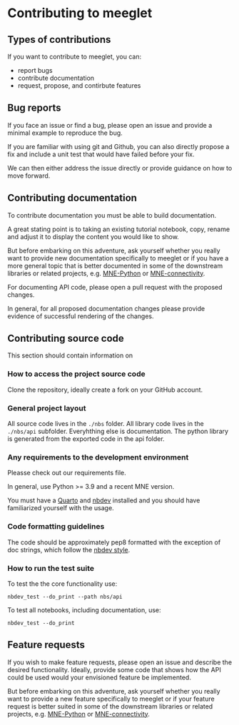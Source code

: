 # Contributing to meeglet

## Types of contributions

If you want to contribute to meeglet, you can:

- report bugs
- contribute documentation
- request, propose, and contirbute features

## Bug reports

If you face an issue or find a bug, please open an issue and provide a minimal example to reproduce the bug.

If you are familiar with using git and Github, you can also directly propose a fix and include a unit test that would have failed before your fix.

We can then either address the issue directly or provide guidance on how to move forward.

## Contributing documentation

To contribute documentation you must be able to build documentation.

A great stating point is to taking an existing tutorial notebook, copy, rename and adjust it to display the content you would like to show.

But before embarking on this adventure, ask yourself whether you really want to provide new documentation specifically to meeglet or if you have a more general topic that is better documented in some of the downstream libraries or related projects, e.g. [MNE-Python](https://mne.tools) or [MNE-connectivity](https://mne.tools/mne-connectivity/stable/index.html).

For documenting API code, please open a pull request with the proposed changes.

In general, for all proposed documentation changes please provide evidence of successful rendering of the changes.

## Contributing source code

This section should contain information on

### How to access the project source code

Clone the repository, ideally create a fork on your GitHub account.

### General project layout

All source code lives in the ```./nbs``` folder.
All library code lives in the ```./nbs/api``` subfolder.
Everyhthing else is documentation.
The python library is generated from the exported code in the api folder.

### Any requirements to the development environment

Pleasse check out our requirements file.

In general, use Python >= 3.9 and a recent MNE version.

You must have a [Quarto](https://quarto.org/) and [nbdev](https://nbdev.fast.ai/) installed and you should have familiarized yourself with the usage.

### Code formatting guidelines

The code should be approximately pep8 formatted with the exception of doc strings, which follow the [nbdev style](https://nbdev.fast.ai/tutorials/best_practices.html).


### How to run the test suite

To test the the core functionality use:

```nbdev_test --do_print --path nbs/api```

To test all notebooks, including documentation, use:

```nbdev_test --do_print```

## Feature requests

If you wish to make feature requests, please open an issue and describe the desired functionality.
Ideally, provide some code that shows how the API could be used would your envisioned feature be implemented.

But before embarking on this adventure, ask yourself whether you really want to provide a new feature specifically to meeglet or if your feature request is better suited in some of the downstream libraries or related projects, e.g. [MNE-Python](https://mne.tools) or [MNE-connectivity](https://mne.tools/mne-connectivity/stable/index.html).
